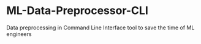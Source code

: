 # ML-Data-Preprocessor-CLI
Data preprocessing in Command Line Interface tool to save the time of ML engineers
